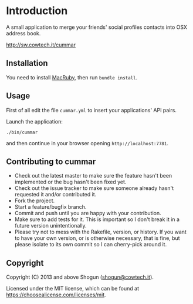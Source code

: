 # Introduction

A small application to merge your friends' social profiles contacts into OSX address book.

http://sw.cowtech.it/cummar

## Installation

You need to install [MacRuby](http://www.macruby.org), then run `bundle install`.

## Usage

First of all edit the file `cummar.yml` to insert your applications' API pairs.

Launch the application:

`./bin/cummar`

and then continue in your browser opening `http://localhost:7781`.

## Contributing to cummar
 
* Check out the latest master to make sure the feature hasn't been implemented or the bug hasn't been fixed yet.
* Check out the issue tracker to make sure someone already hasn't requested it and/or contributed it.
* Fork the project.
* Start a feature/bugfix branch.
* Commit and push until you are happy with your contribution.
* Make sure to add tests for it. This is important so I don't break it in a future version unintentionally.
* Please try not to mess with the Rakefile, version, or history. If you want to have your own version, or is otherwise necessary, that is fine, but please isolate to its own commit so I can cherry-pick around it.

## Copyright

Copyright (C) 2013 and above Shogun (shogun@cowtech.it).

Licensed under the MIT license, which can be found at https://choosealicense.com/licenses/mit.

